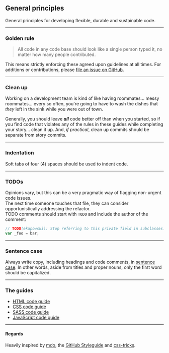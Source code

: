 ## General principles

General principles for developing flexible, durable and sustainable code.

----------



### Golden rule

> All code in any code base should look like a single person typed it, no matter how many people contributed.

This means strictly enforcing these agreed upon guidelines at all times. For additions or contributions, please [file an issue on GitHub](https://github.webapps.rr.com/ux/code-guides).



----------



### Clean up

Working on a development team is kind of like having roommates... messy roommates... every so often, you're going to have to wash the dishes that _they_ left in the sink while you were out of town.  
  
Generally, you should leave _**all**_ code better off than when you started, so if you find code that violates any of the rules in these guides while completing your story... clean it up. And, *if practical*, clean up commits should be separate from story commits.



----------


### Indentation

Soft tabs of four (4) spaces should be used to indent code.



----------



### TODOs

Opinions vary, but this can be a very pragmatic way of flagging non-urgent code issues.  
The next time someone touches that file, they can consider opportunistically addressing the refactor.  
TODO comments should start with ```TODO``` and include the author of the comment:

````javascript
// TODO(ekapowski): Stop referring to this private field in subclasses.
var _foo = bar;
````



----------



### Sentence case

Always write copy, including headings and code comments, in [sentence case](http://en.wikipedia.org/wiki/Letter_case#Usage). In other words, aside from titles and proper nouns, only the first word should be capitalized.



----------



### The guides

* [HTML code guide](html-code-guide.md)
* [CSS code guide](css-code-guide.md)
* [SASS code guide](sass-code-guide.md)
* [JavaScript code guide](js-code-guide.md)



----------

#### Regards
Heavily inspired by [mdo](http://github.com/mdo/code-guide), the [GitHub Styleguide](https://github.com/styleguide) and [css-tricks](http://css-tricks.com/sass-style-guide/).